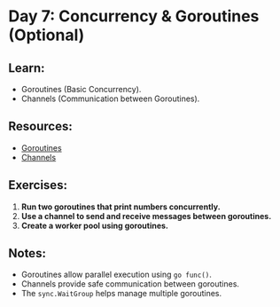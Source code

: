 # Day 7: Concurrency & Goroutines (Optional)

## Learn:
- Goroutines (Basic Concurrency).
- Channels (Communication between Goroutines).

## Resources:
- [Goroutines](https://gobyexample.com/goroutines)
- [Channels](https://gobyexample.com/channels)

## Exercises:
1. **Run two goroutines that print numbers concurrently.**
2. **Use a channel to send and receive messages between goroutines.**
3. **Create a worker pool using goroutines.**

## Notes:
- Goroutines allow parallel execution using `go func()`.
- Channels provide safe communication between goroutines.
- The `sync.WaitGroup` helps manage multiple goroutines.
